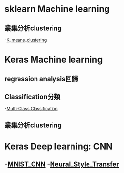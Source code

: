 # sklearn Machine learning

## 叢集分析clustering
-[K_means_clustering](https://github.com/MyDearGreatTeacher/AI4high/blob/master/K_means_clustering.ipynb)

# Keras Machine learning

## regression analysis回歸

## Classification分類
-[Multi-Class Classification]()

## 叢集分析clustering

# Keras Deep learning: CNN
-[MNIST_CNN](https://github.com/MyDearGreatTeacher/AI4high/blob/master/Keras_CNN_MNIST_Good.ipynb)
-[Neural_Style_Transfer](https://github.com/MyDearGreatTeacher/AI4high/blob/master/Keras_Neural_Style_Transfer_with_Eager_Execution.ipynb)
-
